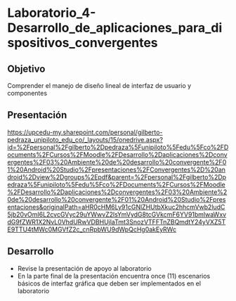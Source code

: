 # Laboratorio_4-Desarrollo_de_aplicaciones_para_dispositivos_convergentes

## Objetivo

Comprender el manejo de diseño lineal de interfaz de usuario y componentes

## Presentación

https://upcedu-my.sharepoint.com/personal/gilberto-pedraza_unipiloto_edu_co/_layouts/15/onedrive.aspx?id=%2Fpersonal%2Fgilberto%2Dpedraza%5Funipiloto%5Fedu%5Fco%2FDocuments%2FCursos%2FMoodle%2FDesarrollo%2Daplicaciones%2Dconvergentes%2F03%20Ambiente%20de%20desarrollo%20convergente%2F01%20Android%20Studio%2Fpresentaciones%2FConvergentes%2D%20android%2Dview%2Dgroups%2Epdf&parent=%2Fpersonal%2Fgilberto%2Dpedraza%5Funipiloto%5Fedu%5Fco%2FDocuments%2FCursos%2FMoodle%2FDesarrollo%2Daplicaciones%2Dconvergentes%2F03%20Ambiente%20de%20desarrollo%20convergente%2F01%20Android%20Studio%2Fpresentaciones&originalPath=aHR0cHM6Ly91cGNlZHUtbXkuc2hhcmVwb2ludC5jb20vOmI6L2cvcGVyc29uYWwvZ2lsYmVydG8tcGVkcmF6YV91bmlwaWxvdG9fZWR1X2NvL0VhdURwVDBHUjlaTmt3SnozVTFFTnZBQmdtY24yVXZ5TE9TTU4tMWc0MGVfZ2c_cnRpbWU9dWpQcHg0akEyRWc

## Desarrollo

   * Revise la presentación de apoyo al laboratorio
   * En la parte final de la presentación encuentra once (11) escenarios básicos de interfaz gráfica que deben ser implementados en el laboratorio
